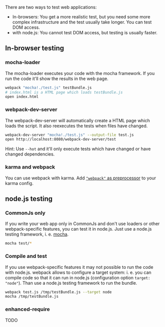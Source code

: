 There are two ways to test web applications:

* In-browsers: You get a more realistic test, but you need some more complex infrastructure and the test usually take longer. You can test DOM access.
* with node.js: You cannot test DOM access, but testing is usually faster.

## In-browser testing

### mocha-loader

The mocha-loader executes your code with the mocha framework. If you run the code it'll show the results in the web page.

``` sh
webpack "mocha!./test.js" testBundle.js
# index.html is a HTML page which loads testBundle.js
open index.html
```

### webpack-dev-server

The webpack-dev-server will automatically create a HTML page which loads the script. It also reexecutes the tests when files have changed.

``` sh
webpack-dev-server "mocha!./test.js" --output-file test.js
open http://localhost:8080/webpack-dev-server/test
```

Hint: Use `--hot` and it'll only execute tests which have changed or have changed dependencies.

### karma and webpack

You can use webpack with karma. Add [`"webpack"` as preprocessor](https://github.com/webpack/karma-webpack) to your karma config.


## node.js testing

### CommonJs only

If you write your web app only in CommonJs and don't use loaders or other webpack-specific features, you can test it in node.js. Just use a node.js testing framework, i. e. [mocha](http://visionmedia.github.io/mocha/).

``` sh
mocha test/*
```

### Compile and test

If you use webpack-specific features it may not possible to run the code with node.js. webpack allows to configure a target system: i. e. you can compile code so that it can run in node.js (configuration option `target: "node"`). Than use a node.js testing framework to run the bundle.

``` sh
webpack test.js /tmp/testBundle.js --target node
mocha /tmp/testBundle.js
```

### enhanced-require

TODO